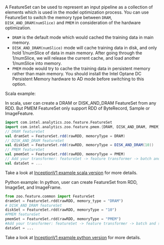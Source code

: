 A FeatureSet can be used to represent an input pipeline as a collection of elements which is used in the model optimization process. You can use FeatureSet to switch the memory type between `DRAM`, `DISK_AND_DRAM(numSlice)` 
and `PMEM` in consideration of the hardware optimization.
* `DRAM` is the default mode which would cached the training data in main memory.
* `DISK_AND_DRAM(numSlice)` mode will cache training data in disk, and only hold 1/numSlice of data in main memory. After going through the 1/numSlice, we will release the current cache, and load another 1/numSlice into memory.
* `PMEM` mode would try to cache the training data in persistent memory rather than main memory. You should install the Intel Optane DC Persistent Memory hardware to AD mode before switching to this option. 
 


Scala example:

In scala, user can create a DRAM or DISK_AND_DRAM FeatureSet from any RDD. 
But PMEM FeatureSet only support RDD of ByteRecord, Sample or ImageFeature.

```scala
import com.intel.analytics.zoo.feature.FeatureSet
import com.intel.analytics.zoo.feature.pmem.{DRAM, DISK_AND_DRAM, PMEM}
// DRAM featureSet
val dramSet = FeatureSet.rdd(rawRDD, memoryType = DRAM)
// DISK_AND_DRAM featureSet
val diskSet = FeatureSet.rdd(rawRDD, memoryType = DISK_AND_DRAM(10))
// PMEM featureSet
val pmemSet = FeatureSet.rdd(rawRDD, memoryType = PMEM)
// Add your transformer: featureSet -> feature transformer -> batch and sample transformer
val dataSet = ...
```

Take a look at [InceptionV1 example scala version](https://github.com/intel-analytics/analytics-zoo/tree/master/zoo/src/main/scala/com/intel/analytics/zoo/examples/inception) for more details.

Python example:
In python, user can create FeatureSet from RDD, ImageSet, and ImageFrame.
```python
from zoo.feature.common import FeatureSet
dramSet = FeatureSet.rdd(rawRDD, memory_type = "DRAM")
# DISK_AND_DRAM featureSet
diskSet = FeatureSet.rdd(rawRDD, memoryType = "10")
#PMEM featureSet
pmemSet = FeatureSet.rdd(rawRDD, memoryType = "PMEM")
#Add your transformer: featureSet -> feature transformer -> batch and sample transformer
dataSet = ...
```

Take a look at [InceptionV1 example python version](https://github.com/intel-analytics/analytics-zoo/blob/master/pyzoo/zoo/examples/inception/inception.py) for more details.
